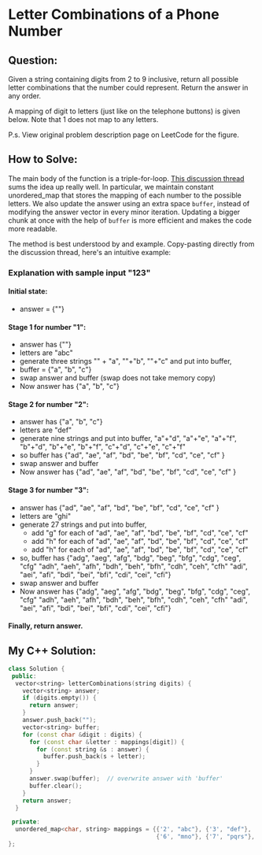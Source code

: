 # Letter Combinations of a Phone Number

## Question:
Given a string containing digits from 2 to 9 inclusive, return all
possible letter combinations that the number could represent. Return
the answer in any order.

A mapping of digit to letters (just like on the telephone buttons) is
given below. Note that 1 does not map to any letters.

P.s. View original problem description page on LeetCode for the
figure.

## How to Solve:

The main body of the function is a triple-for-loop. [This discussion
thread](https://leetcode.com/problems/letter-combinations-of-a-phone-number/discuss/8090/Iterative-c%2B%2B-solution-in-0ms)
sums the idea up really well. In particular, we maintain constant
unordered_map that stores the mapping of each number to the possible
letters. We also update the answer using an extra space `buffer`,
instead of modifying the answer vector in every minor
iteration. Updating a bigger chunk at once with the help of `buffer`
is more efficient and makes the code more readable.

The method is best understood by and example. Copy-pasting directly
from the discussion thread, here's an intuitive example:

### Explanation with sample input "123"

#### Initial state:

- answer = {""}

#### Stage 1 for number "1":

- answer has {""}
- letters are "abc"
- generate three strings "" + "a", ""+"b", ""+"c" and put into buffer,
- buffer = {"a", "b", "c"}
- swap answer and buffer (swap does not take memory copy)
- Now answer has {"a", "b", "c"}

#### Stage 2 for number "2":

- answer has {"a", "b", "c"}
- letters are "def"
- generate nine strings and put into buffer,
  "a"+"d", "a"+"e", "a"+"f",
  "b"+"d", "b"+"e", "b"+"f",
  "c"+"d", "c"+"e", "c"+"f"
- so buffer has {"ad", "ae", "af", "bd", "be", "bf", "cd", "ce", "cf" }
- swap answer and buffer
- Now answer has {"ad", "ae", "af", "bd", "be", "bf", "cd", "ce", "cf" }

#### Stage 3 for number "3":

- answer has {"ad", "ae", "af", "bd", "be", "bf", "cd", "ce", "cf" }
- letters are "ghi"
- generate 27 strings and put into buffer,
  - add "g" for each of "ad", "ae", "af", "bd", "be", "bf", "cd",
    "ce", "cf"
  - add "h" for each of "ad", "ae", "af", "bd", "be", "bf", "cd",
    "ce", "cf"
  - add "h" for each of "ad", "ae", "af", "bd", "be", "bf", "cd",
    "ce", "cf"
- so, buffer has
 {"adg", "aeg", "afg", "bdg", "beg", "bfg", "cdg", "ceg", "cfg"
 "adh", "aeh", "afh", "bdh", "beh", "bfh", "cdh", "ceh", "cfh"
 "adi", "aei", "afi", "bdi", "bei", "bfi", "cdi", "cei", "cfi"}
- swap answer and buffer
- Now answer has
 {"adg", "aeg", "afg", "bdg", "beg", "bfg", "cdg", "ceg", "cfg"
 "adh", "aeh", "afh", "bdh", "beh", "bfh", "cdh", "ceh", "cfh"
 "adi", "aei", "afi", "bdi", "bei", "bfi", "cdi", "cei", "cfi"}

#### Finally, return answer.

## My C++ Solution:

```cpp
class Solution {
 public:
  vector<string> letterCombinations(string digits) {
    vector<string> answer;
    if (digits.empty()) {
      return answer;
    }
    answer.push_back("");
    vector<string> buffer;
    for (const char &digit : digits) {
      for (const char &letter : mappings[digit]) {
        for (const string &s : answer) {
          buffer.push_back(s + letter);
        }
      }
      answer.swap(buffer);  // overwrite answer with 'buffer'
      buffer.clear();
    }
    return answer;
  }

 private:
  unordered_map<char, string> mappings = {{'2', "abc"}, {'3', "def"},  {'4', "ghi"}, {'5', "jkl"},
                                          {'6', "mno"}, {'7', "pqrs"}, {'8', "tuv"}, {'9', "wxyz"}};
};
```